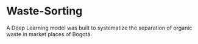 # Waste-Sorting
A Deep Learning model was built to systematize the separation of organic waste in market places of Bogotá.
